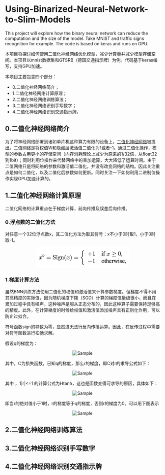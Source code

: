 # Using-Binarized-Neural-Network-to-Slim-Models
This project will explore how the binary neural network can reduce the computation and the size of the model. Take MNIST and traffic signs recognition for example. The code is based on keras and runs on GPU.

本项目将探讨如何使用二值化神经网络优化模型，减少计算量并减少模型存储空间。本项目以mnist数据集和GTSRB（德国交通指示牌）为例。代码基于keras编写，支持GPU加速。

本项目主要包含四个部分：<br>
* 0.二值化神经网络简介；<br>
* 1.二值化神经网络计算原理；<br>
* 2.二值化神经网络训练算法；<br>
* 3.二值化神经网络识别手写数字；<br>
* 4.二值化神经网络识别交通指示牌。<br>


## 0.二值化神经网络简介<br>
为了将神经网络部署到诸如单片机这种算力有限的设备上，[二值化神经网络](https://arxiv.org/abs/1602.02830)被提出。二值网络是将权值W和隐藏层激活值二值化为1或者-1。通过二值化操作，模型的参数占用更小的存储空间（内存消耗理论上减少为原来的1/32倍，从float32到1bit）；同时利用位操作来代替网络中的乘加运算，大大降低了运算时间。由于二值网络只是将网络的参数和激活值二值化，并没有改变网络的结构。因此关注重点是如何二值化，以及二值化后参数如何更新。同时关注一下如何利用二进制位操作实现GPU加速计算的。


## 1.二值化神经网络计算原理<br>
二值化网络的计算重点在于梯度计算，前向传播及误差后向传播。

### 0.浮点数的二值化方法<br>
对任意一个32位浮点数x，其二值化方法为取其符号：x不小于0时取1，小于0时取-1。
<p align="center">
	<img src="https://github.com/LeeWise9/Img_repositories/blob/master/%E4%BA%8C%E5%80%BC%E5%8C%96%E6%96%B9%E6%B3%951.png" alt="Sample"  width="300">
</p>

### 1.梯度计算方法<br>
虽然BNN训练方法使用二值化的权值和激活值来计算参数梯度。但梯度不得不用其高精度的实际值，因为随机梯度下降（SGD）计算的梯度值量级很小，而且在累加过程中具有噪声，这种噪声是服从正态分布的，因此这种算子需要保持足够高的精度。此外，在计算梯度的时候给权值和激活值添加噪声具有正则化作用，可以防止过拟合。

符号函数sign的导数为零，显然进无法行反向传播运算。因此，在反传过程中需要对符号函数进行松弛求解。

假设q的梯度为：
<p align="center">
	<img src="https://img-blog.csdn.net/20180427221046833" alt="Sample"  width="100">
</p>

其中，C为损失函数，已知q的梯度，那么r的梯度，即C对r的求导公式如下：
<p align="center">
	<img src="https://img-blog.csdn.net/20180427221418986" alt="Sample"  width="300">
</p>

其中 ，1|r|<=1  的计算公式为Htanh，这也是函数变得可求导的原因，具体如下：
<p align="center">
	<img src="https://img-blog.csdn.net/2018042722191180" alt="Sample"  width="400">
</p>

即当r的绝对值小于1时，r的梯度等于q的梯度，否则r的梯度为0。可以用下图表示
<p align="center">
	<img src="https://img-blog.csdn.net/20180427222533395" alt="Sample"  width="500">
</p>




## 2.二值化神经网络训练算法<br>



## 3.二值化神经网络识别手写数字<br>



## 4.二值化神经网络识别交通指示牌<br>



